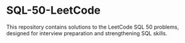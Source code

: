 # SQL-50-LeetCode
This repository contains solutions to the LeetCode SQL 50 problems, designed for interview preparation and strengthening SQL skills.
